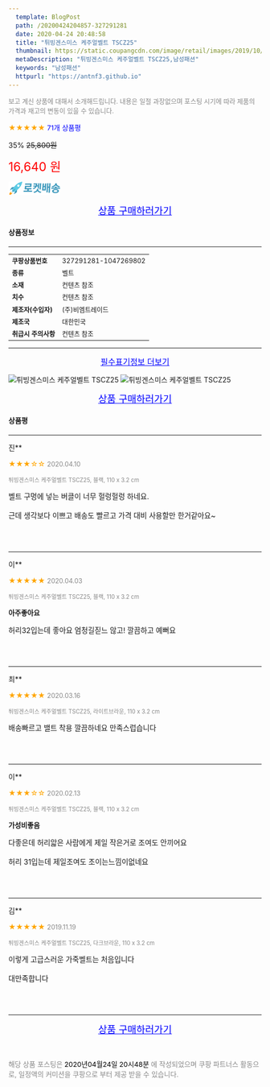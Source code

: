 ```yaml
---
  template: BlogPost
  path: /20200424204857-327291281
  date: 2020-04-24 20:48:58
  title: "튀빙겐스미스 케주얼벨트 TSCZ25"
  thumbnail: https://static.coupangcdn.com/image/retail/images/2019/10/24/18/9/c00f54c9-d67a-4e5f-843c-16f17d783caa.jpg
  metaDescription: "튀빙겐스미스 케주얼벨트 TSCZ25,남성패션"
  keywords: "남성패션"
  httpurl: "https://antnf3.github.io"
---
```

  
<span style="color: #888;font-size:0.8rem">보고 계신 상품에 대해서 소개해드립니다.
내용은 일절 과장없으며 포스팅 시기에 따라 제품의 가격과 재고의 변동이 있을 수 있습니다.</span>
  
<span style="color: orange;">★★★★★</span> <span style="color: blue;font-size: 0.85rem;">71개 상품평</span>

<span style="font-size: 0.9rem">35%</span> <span style="font-size: 0.9rem">~~25,800원~~</span>

<span style="color: red;font-size: 1.5rem;">16,640 원</span>

![로켓배송](/assets/rocket_logo.png)

<p align="center"><a href="http://me2.do/5aI3k9wx" style="font-size: 1.2rem; color: blue;">상품 구매하러가기</a></p>

#### 상품정보

---

|                  |                       |
| ---------------- | --------------------- |
| **<span style="font-size:0.8rem;">쿠팡상품번호</span>** | <span style="font-size:0.8rem;">327291281-1047269802</span> |
| **<span style="font-size:0.8rem;">종류</span>**    | <span style="font-size:0.8rem;">벨트</span>        |
| **<span style="font-size:0.8rem;">소재</span>**    | <span style="font-size:0.8rem;">컨텐츠 참조 </span>        |
| **<span style="font-size:0.8rem;">치수</span>**    | <span style="font-size:0.8rem;">컨텐츠 참조 </span>        |
| **<span style="font-size:0.8rem;">제조자(수입자)</span>**    | <span style="font-size:0.8rem;">(주)비엠트레이드 </span>        |
| **<span style="font-size:0.8rem;">제조국</span>**    | <span style="font-size:0.8rem;">대한민국</span>        |
| **<span style="font-size:0.8rem;">취급시 주의사항</span>**    | <span style="font-size:0.8rem;">컨텐츠 참조 </span>        |



---

<p align="center"><a href="http://me2.do/5aI3k9wx" style="font-size: 1rem; color: blue;">필수표기정보 더보기</a></p>

![튀빙겐스미스 케주얼벨트 TSCZ25](http://thumbnail10.coupangcdn.com/thumbnails/remote/q89/image/retail/images/20511397153780-6dcc1261-c839-4f7b-a5fb-f8612a3538ee.jpg)
![튀빙겐스미스 케주얼벨트 TSCZ25](http://thumbnail7.coupangcdn.com/thumbnails/remote/q89/image/retail/images/2019/10/29/17/8/3e203948-be34-4327-8790-8ef68e0aa27d.jpg)

<p align="center"><a href="http://me2.do/5aI3k9wx" style="font-size: 1.2rem; color: blue;">상품 구매하러가기</a></p>

#### 상품평
  
---
  
진**
    
<span style="color: orange;">★★★☆☆</span> <span style="font-size:0.8rem;color: #888;">2020.04.10</span>
    
<span style="color: #888;font-size:0.7rem">튀빙겐스미스 케주얼벨트 TSCZ25, 블랙, 110 x 3.2 cm</span>
    

    
<span style="font-size: 0.9rem;">벨트 구멍에 넣는 버클이 너무 헐렁헐렁 하네요.<br/><br/>근데 생각보다 이쁘고 배송도 빨르고 가격 대비 사용할만 한거같아요~</span>
    
<br>
<br>

---
  
이**
    
<span style="color: orange;">★★★★★</span> <span style="font-size:0.8rem;color: #888;">2020.04.03</span>
    
<span style="color: #888;font-size:0.7rem">튀빙겐스미스 케주얼벨트 TSCZ25, 블랙, 110 x 3.2 cm</span>
    
<span style="font-size:0.85rem">**아주좋아요**</span>
    
<span style="font-size: 0.9rem;">허리32입는데 좋아요 엄청길짇느 않고! 깔끔하고 예뻐요</span>
    
<br>
<br>

---
  
최**
    
<span style="color: orange;">★★★★★</span> <span style="font-size:0.8rem;color: #888;">2020.03.16</span>
    
<span style="color: #888;font-size:0.7rem">튀빙겐스미스 케주얼벨트 TSCZ25, 라이트브라운, 110 x 3.2 cm</span>
    

    
<span style="font-size: 0.9rem;">배송빠르고 밸트 착용 깔끔하네요 만족스럽습니다</span>
    
<br>
<br>

---
  
이**
    
<span style="color: orange;">★★★☆☆</span> <span style="font-size:0.8rem;color: #888;">2020.02.13</span>
    
<span style="color: #888;font-size:0.7rem">튀빙겐스미스 케주얼벨트 TSCZ25, 블랙, 110 x 3.2 cm</span>
    
<span style="font-size:0.85rem">**가성비좋음**</span>
    
<span style="font-size: 0.9rem;">다좋은데 허리앏은 사람에게 제일 작은거로 조여도 안끼어요<br/><br/>허리 31입는데 제일조여도 조이는느낌이없네요</span>
    
<br>
<br>

---
  
김**
    
<span style="color: orange;">★★★★★</span> <span style="font-size:0.8rem;color: #888;">2019.11.19</span>
    
<span style="color: #888;font-size:0.7rem">튀빙겐스미스 케주얼벨트 TSCZ25, 다크브라운, 110 x 3.2 cm</span>
    

    
<span style="font-size: 0.9rem;">이렇게 고급스러운 가죽벨트는 처음입니다<br/><br/>대만족합니다</span>
    
<br>
<br>


  
---
  
<p align="center"><a href="http://me2.do/5aI3k9wx" style="font-size: 1.2rem; color: blue;">상품 구매하러가기</a></p>
  
<br>
  
<span style="font-size: 0.85rem; color: #888;">해당 상품 포스팅은 <span style="color: #000;"> 2020년04월24일 20시48분 </span> 에 작성되었으며 쿠팡 파트너스 활동으로, 일정액의 커미션을 쿠팡으로 부터 제공 받을 수 있습니다.</span>
